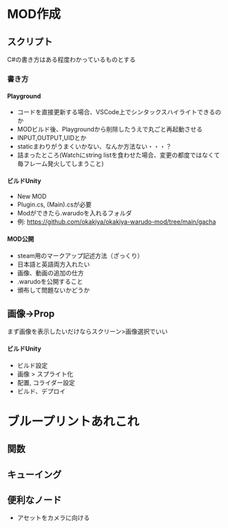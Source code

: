 # MOD作成

## スクリプト

C#の書き方はある程度わかっているものとする

### 書き方
#### Playground
- コードを直接更新する場合、VSCode上でシンタックスハイライトできるのか
- MODビルド後、Playgroundから削除したうえで丸ごと再起動させる
- INPUT,OUTPUT,UIDとか
- staticまわりがうまくいかない、なんか方法ない・・・？
- 詰まったところ(Watchにstring listを食わせた場合、変更の都度ではなくて毎フレーム発火してしまうこと)

#### ビルドUnity
- New MOD
- Plugin.cs, (Main).csが必要
- Modができたら.warudoを入れるフォルダ
- 例: https://github.com/okakiya/okakiya-warudo-mod/tree/main/gacha

#### MOD公開
- steam用のマークアップ記述方法（ざっくり）
- 日本語と英語両方入れたい
- 画像、動画の追加の仕方
- .warudoを公開すること
- 頒布して問題ないかどうか

## 画像->Prop

まず画像を表示したいだけならスクリーン>画像選択でいい

#### ビルドUnity

- ビルド設定
- 画像 > スプライト化
- 配置, コライダー設定
- ビルド、デプロイ

# ブループリントあれこれ

## 関数
## キューイング
## 便利なノード

- アセットをカメラに向ける
